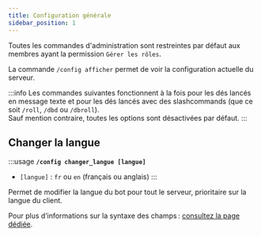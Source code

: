 ```yaml
---
title: Configuration générale
sidebar_position: 1
---
```

Toutes les commandes d'administration sont restreintes par défaut aux membres ayant la permission `Gérer les rôles`.

La commande `/config afficher` permet de voir la configuration actuelle du serveur.

:::info
Les commandes suivantes fonctionnent à la fois pour les dés lancés en message texte et pour les dés lancés avec des slashcommands (que ce soit `/roll`, `/dbd` ou `/dbroll`).  
Sauf mention contraire, toutes les options sont désactivées par défaut.
:::

## Changer la langue

:::usage
**`/config changer_langue [langue]`**
- `[langue]` : `fr` ou `en` (français ou anglais)
:::

Permet de modifier la langue du bot pour tout le serveur, prioritaire sur la langue du client.

Pour plus d’informations sur la syntaxe des champs : [consultez la page dédiée](../introduction/format.md).
